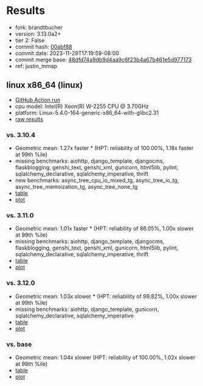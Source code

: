 # Results

- fork: brandtbucher
- version: 3.13.0a2+
- tier 2: False
- commit hash: [00abf88](https://github.com/brandtbucher/cpython/commit/00abf88)
- commit date: 2023-11-29T17:19:59-08:00
- commit merge base: [48dfd74a9db9d4aa9c6f23b4a67b461e5d977173](https://github.com/brandtbucher/cpython/commit/48dfd74a9db9d4aa9c6f23b4a67b461e5d977173)
- ref: justin_mmap

## linux x86_64 (linux)

- [GitHub Action run](https://github.com/faster-cpython/benchmarking/actions/runs/7041618060)
- cpu model: Intel(R) Xeon(R) W-2255 CPU @ 3.70GHz
- platform: Linux-5.4.0-164-generic-x86_64-with-glibc2.31
- [raw results](bm-20231129-linux-x86_64-brandtbucher-justin_mmap-3.13.0a2%2B-00abf88.json)

### vs. 3.10.4

- Geometric mean: 1.27x faster \* (HPT: reliability of 100.00%, 1.18x faster at 99th %ile)
- missing benchmarks: aiohttp, django_template, djangocms, flaskblogging, genshi_text, genshi_xml, gunicorn, html5lib, pylint, sqlalchemy_declarative, sqlalchemy_imperative, thrift
- new benchmarks: async_tree_cpu_io_mixed_tg, async_tree_io_tg, async_tree_memoization_tg, async_tree_none_tg
- [table](bm-20231129-linux-x86_64-brandtbucher-justin_mmap-3.13.0a2%2B-00abf88-vs-3.10.4.md)
- [plot](bm-20231129-linux-x86_64-brandtbucher-justin_mmap-3.13.0a2%2B-00abf88-vs-3.10.4.png)

### vs. 3.11.0

- Geometric mean: 1.01x faster \* (HPT: reliability of 86.05%, 1.00x slower at 99th %ile)
- missing benchmarks: aiohttp, django_template, djangocms, flaskblogging, genshi_text, genshi_xml, gunicorn, html5lib, pylint, sqlalchemy_declarative, sqlalchemy_imperative, thrift
- [table](bm-20231129-linux-x86_64-brandtbucher-justin_mmap-3.13.0a2%2B-00abf88-vs-3.11.0.md)
- [plot](bm-20231129-linux-x86_64-brandtbucher-justin_mmap-3.13.0a2%2B-00abf88-vs-3.11.0.png)

### vs. 3.12.0

- Geometric mean: 1.03x slower \* (HPT: reliability of 99.82%, 1.00x slower at 99th %ile)
- missing benchmarks: aiohttp, django_template, gunicorn, sqlalchemy_declarative, sqlalchemy_imperative
- [table](bm-20231129-linux-x86_64-brandtbucher-justin_mmap-3.13.0a2%2B-00abf88-vs-3.12.0.md)
- [plot](bm-20231129-linux-x86_64-brandtbucher-justin_mmap-3.13.0a2%2B-00abf88-vs-3.12.0.png)

### vs. base

- Geometric mean: 1.04x slower (HPT: reliability of 100.00%, 1.02x slower at 99th %ile)
- [table](bm-20231129-linux-x86_64-brandtbucher-justin_mmap-3.13.0a2%2B-00abf88-vs-base.md)
- [plot](bm-20231129-linux-x86_64-brandtbucher-justin_mmap-3.13.0a2%2B-00abf88-vs-base.png)

